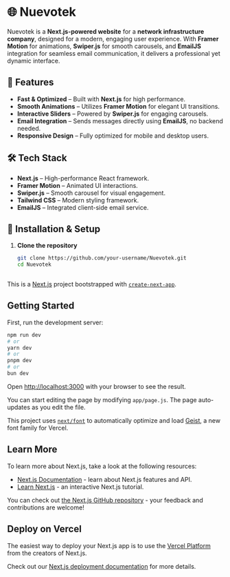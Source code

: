 # 🌐 Nuevotek

Nuevotek is a **Next.js-powered website** for a **network infrastructure company**, designed for a modern, engaging user experience. With **Framer Motion** for animations, **Swiper.js** for smooth carousels, and **EmailJS** integration for seamless email communication, it delivers a professional yet dynamic interface.

## 🚀 Features

- **Fast & Optimized** – Built with **Next.js** for high performance.
- **Smooth Animations** – Utilizes **Framer Motion** for elegant UI transitions.
- **Interactive Sliders** – Powered by **Swiper.js** for engaging carousels.
- **Email Integration** – Sends messages directly using **EmailJS**, no backend needed.
- **Responsive Design** – Fully optimized for mobile and desktop users.

## 🛠 Tech Stack

- **Next.js** – High-performance React framework.
- **Framer Motion** – Animated UI interactions.
- **Swiper.js** – Smooth carousel for visual engagement.
- **Tailwind CSS** – Modern styling framework.
- **EmailJS** – Integrated client-side email service.

## 🔧 Installation & Setup

1. **Clone the repository**
   ```sh
   git clone https://github.com/your-username/Nuevotek.git
   cd Nuevotek
    

This is a [Next.js](https://nextjs.org) project bootstrapped with [`create-next-app`](https://github.com/vercel/next.js/tree/canary/packages/create-next-app).

## Getting Started

First, run the development server:

```bash
npm run dev
# or
yarn dev
# or
pnpm dev
# or
bun dev
```

Open [http://localhost:3000](http://localhost:3000) with your browser to see the result.

You can start editing the page by modifying `app/page.js`. The page auto-updates as you edit the file.

This project uses [`next/font`](https://nextjs.org/docs/app/building-your-application/optimizing/fonts) to automatically optimize and load [Geist](https://vercel.com/font), a new font family for Vercel.

## Learn More

To learn more about Next.js, take a look at the following resources:

- [Next.js Documentation](https://nextjs.org/docs) - learn about Next.js features and API.
- [Learn Next.js](https://nextjs.org/learn) - an interactive Next.js tutorial.

You can check out [the Next.js GitHub repository](https://github.com/vercel/next.js) - your feedback and contributions are welcome!

## Deploy on Vercel

The easiest way to deploy your Next.js app is to use the [Vercel Platform](https://vercel.com/new?utm_medium=default-template&filter=next.js&utm_source=create-next-app&utm_campaign=create-next-app-readme) from the creators of Next.js.

Check out our [Next.js deployment documentation](https://nextjs.org/docs/app/building-your-application/deploying) for more details.
